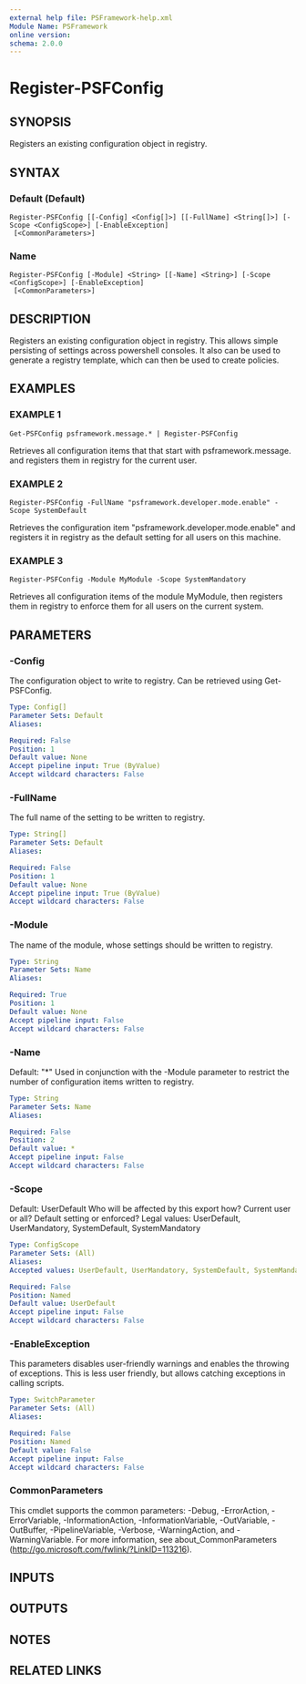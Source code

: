 ```yaml
---
external help file: PSFramework-help.xml
Module Name: PSFramework
online version:
schema: 2.0.0
---
```


# Register-PSFConfig

## SYNOPSIS
Registers an existing configuration object in registry.

## SYNTAX

### Default (Default)
```
Register-PSFConfig [[-Config] <Config[]>] [[-FullName] <String[]>] [-Scope <ConfigScope>] [-EnableException]
 [<CommonParameters>]
```

### Name
```
Register-PSFConfig [-Module] <String> [[-Name] <String>] [-Scope <ConfigScope>] [-EnableException]
 [<CommonParameters>]
```

## DESCRIPTION
Registers an existing configuration object in registry.
This allows simple persisting of settings across powershell consoles.
It also can be used to generate a registry template, which can then be used to create policies.

## EXAMPLES

### EXAMPLE 1
```
Get-PSFConfig psframework.message.* | Register-PSFConfig
```

Retrieves all configuration items that that start with psframework.message.
and registers them in registry for the current user.

### EXAMPLE 2
```
Register-PSFConfig -FullName "psframework.developer.mode.enable" -Scope SystemDefault
```

Retrieves the configuration item "psframework.developer.mode.enable" and registers it in registry as the default setting for all users on this machine.

### EXAMPLE 3
```
Register-PSFConfig -Module MyModule -Scope SystemMandatory
```

Retrieves all configuration items of the module MyModule, then registers them in registry to enforce them for all users on the current system.

## PARAMETERS

### -Config
The configuration object to write to registry.
Can be retrieved using Get-PSFConfig.

```yaml
Type: Config[]
Parameter Sets: Default
Aliases:

Required: False
Position: 1
Default value: None
Accept pipeline input: True (ByValue)
Accept wildcard characters: False
```

### -FullName
The full name of the setting to be written to registry.

```yaml
Type: String[]
Parameter Sets: Default
Aliases:

Required: False
Position: 1
Default value: None
Accept pipeline input: True (ByValue)
Accept wildcard characters: False
```

### -Module
The name of the module, whose settings should be written to registry.

```yaml
Type: String
Parameter Sets: Name
Aliases:

Required: True
Position: 1
Default value: None
Accept pipeline input: False
Accept wildcard characters: False
```

### -Name
Default: "*"
Used in conjunction with the -Module parameter to restrict the number of configuration items written to registry.

```yaml
Type: String
Parameter Sets: Name
Aliases:

Required: False
Position: 2
Default value: *
Accept pipeline input: False
Accept wildcard characters: False
```

### -Scope
Default: UserDefault
Who will be affected by this export how?
Current user or all?
Default setting or enforced?
Legal values: UserDefault, UserMandatory, SystemDefault, SystemMandatory

```yaml
Type: ConfigScope
Parameter Sets: (All)
Aliases:
Accepted values: UserDefault, UserMandatory, SystemDefault, SystemMandatory

Required: False
Position: Named
Default value: UserDefault
Accept pipeline input: False
Accept wildcard characters: False
```

### -EnableException
This parameters disables user-friendly warnings and enables the throwing of exceptions.
This is less user friendly, but allows catching exceptions in calling scripts.

```yaml
Type: SwitchParameter
Parameter Sets: (All)
Aliases:

Required: False
Position: Named
Default value: False
Accept pipeline input: False
Accept wildcard characters: False
```

### CommonParameters
This cmdlet supports the common parameters: -Debug, -ErrorAction, -ErrorVariable, -InformationAction, -InformationVariable, -OutVariable, -OutBuffer, -PipelineVariable, -Verbose, -WarningAction, and -WarningVariable.
For more information, see about_CommonParameters (http://go.microsoft.com/fwlink/?LinkID=113216).

## INPUTS

## OUTPUTS

## NOTES

## RELATED LINKS
